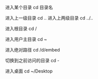 进入某个目录
cd 目录名


进入上一级目录
cd ..
进入上两级目录
cd ../..

进入根目录
cd /


进入用户主目录
cd ~


进入绝对路径
cd /d/embed


切换到之前访问的目录
cd -


进入桌面
cd ~/Desktop







